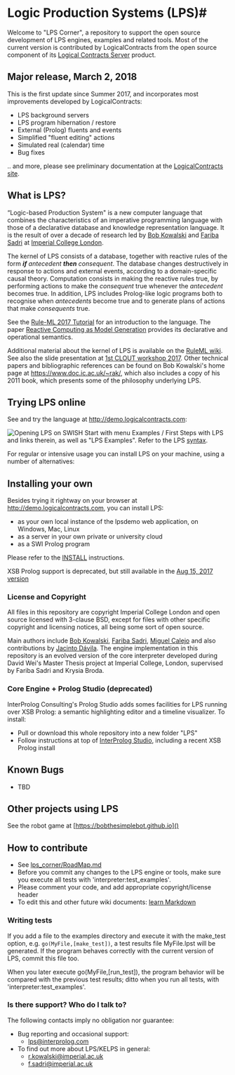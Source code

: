 # Logic Production Systems (LPS)#
Welcome to "LPS Corner", a repository to support the open source development of LPS engines, examples and related tools. Most of the current version is contributed by LogicalContracts from the open source component of its [Logical Contracts Server](http://logicalcontracts.com/server/) product.

## Major release, March 2, 2018 ##
This is the first update since Summer 2017, and incorporates most improvements developed by LogicalContracts:

* LPS background servers
* LPS program hibernation / restore
* External (Prolog) fluents and events
* Simplified "fluent editing" actions
* Simulated real (calendar) time
* Bug fixes

.. and more, please see preliminary documentation at the [LogicalContracts site](http://logicalcontracts.com/server/).

## What is LPS? ##

“Logic-based Production System" is a new computer language that combines the characteristics of an imperative programming language with those of a declarative database and knowledge representation language. It is the result of over a decade of research led by [Bob Kowalski](https://www.doc.ic.ac.uk/~rak/) and [Fariba Sadri](https://www.doc.ic.ac.uk/~fs/) at [Imperial College London](http://lps.doc.ic.ac.uk). 

The kernel of LPS consists of a database, together with reactive rules of the form ***if*** *antecedent* ***then*** *consequent*. The database changes destructively in response to actions and external events, according to a domain-specific causal theory. Computation consists in making the reactive rules true, by performing actions to make the *consequent* true whenever the *antecedent* becomes true. In addition, LPS includes Prolog-like logic programs both to recognise when *antecedents* become true and to generate plans of actions that make *consequents* true.

See the [Rule-ML 2017 Tutorial](https://bitbucket.org/lpsmasters/lps_corner/src/master/doc/RuleML_2017/) for an introduction to the language. The paper [Reactive Computing as Model Generation](http://www.doc.ic.ac.uk/%7Erak/papers/LPS%20revision.pdf) provides its declarative and operational semantics. 

Additional material about the kernel of LPS is available on the [RuleML wiki](http://wiki.ruleml.org/index.php/KELPS). See also the slide presentation at [1st CLOUT workshop 2017](https://bitbucket.org/lpsmasters/lps_corner/raw/930d3e0b15e8477ff941ddc0ca7843083fba207e/doc/CLOUT_workshop_21Jan2017.pptx). Other technical papers and bibliographic references can be found on Bob Kowalski's home page at <https://www.doc.ic.ac.uk/~rak/>, which also includes a copy of his 2011 book, which presents some of the philosophy underlying LPS.

## Trying LPS online ##
See and try the language at <http://demo.logicalcontracts.com>: 

![Opening LPS on SWISH](https://bitbucket.org/repo/z4LaLk/images/1779163991-Opening_lpsdemo.png)
Start with menu Examples / First Steps with LPS and links therein, as well as "LPS Examples". Refer to the LPS [syntax](https://bitbucket.org/lpsmasters/lps_corner/wiki/Syntax).

For regular or intensive usage you can install LPS on your machine, using a number of alternatives:

## Installing your own ##

Besides trying it rightway on your browser at <http://demo.logicalcontracts.com>, you can install LPS:

* as your own local instance of the lpsdemo web application, on Windows, Mac, Linux
* as a server in your own private or university cloud
* as a SWI Prolog program

Please refer to the [INSTALL](https://bitbucket.org/lpsmasters/lps_corner/src/HEAD/INSTALL.md) instructions.

XSB Prolog support is deprecated, but still available in the [Aug 15, 2017 version](https://bitbucket.org/lpsmasters/lps_corner/commits/be54e22ffd3fdb5fc80e57dd3c4fe4f3672e415a)

### License and Copyright ###
All files in this repository are copyright Imperial College London and open source licensed with 3-clause BSD, except for files with other specific copyright and licensing notices, all being some sort of open source. 

Main authors include [Bob Kowalski](https://www.doc.ic.ac.uk/~rak/), [Fariba Sadri](https://www.doc.ic.ac.uk/~fs/), [Miguel Calejo](http://calejo.com) and also contributions by [Jacinto Dávila](http://webdelprofesor.ula.ve/ingenieria/jacinto). The engine implementation in this repository is an evolved version of the core interpreter developed during David Wei's Master Thesis project at Imperial College, London, supervised by Fariba Sadri and Krysia Broda. 


### Core Engine + Prolog Studio (deprecated) ###
InterProlog Consulting's Prolog Studio adds somes facilities for LPS running over XSB Prolog: a semantic highlighting editor and a timeline visualizer. 
To install:

* Pull or download this whole repository into a new folder "LPS"
* Follow instructions at top of [InterProlog Studio](http://interprolog.com/wiki/index.php?title=Studio_Download_and_installation), including a recent XSB Prolog install

## Known Bugs

* TBD

## Other projects using LPS ##
See the robot game at [https://bobthesimplebot.github.io]()

## How to contribute ##
* See [lps_corner/RoadMap.md](https://bitbucket.org/lpsmasters/lps_corner/src/HEAD/RoadMap.md) 
* Before you commit any changes to the LPS engine or tools, make sure you execute all tests with 'interpreter:test_examples'.
* Please comment your code, and add appropriate copyright/license header
* To edit this and other future wiki documents: [learn Markdown](https://bitbucket.org/tutorials/markdowndemo)

### Writing tests ###
If you add a file to the examples directory and execute it with the make_test option, e.g. ```go(MyFile,[make_test])```, a test results file MyFile.lpst will be generated. If the program behaves correctly with the current version of LPS, commit this file too. 

When you later execute go(MyFile,[run_test]), the program behavior will be compared with the previous test results; ditto when you run all tests, with 'interpreter:test_examples'.

### Is there support? Who do I talk to? ###
The following contacts imply no obligation nor guarantee:

* Bug reporting and occasional support: 
	* lps@interprolog.com
* To find out more about LPS/KELPS in general: 
	* r.kowalski@imperial.ac.uk
	* f.sadri@imperial.ac.uk